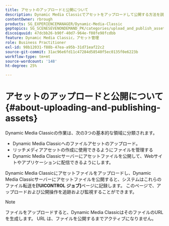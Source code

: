 ```yaml
---
title: アセットのアップロードと公開について
description: Dynamic Media Classicでアセットをアップロードして公開する方法を説明します。
contentOwner: rbrough
products: SG_EXPERIENCEMANAGER/Dynamic-Media-Classic
geptopics: SG_SCENESEVENONDEMAND_PK/categories/upload_and_publish_assets
discoiquuid: 47dcbb26-b90f-40d7-964e-f08fe98fcdbb
feature: Dynamic Media Classic，アセット管理
role: Business Practitioner
exl-id: 98b12031-f88b-47ea-a95b-31d71eaf22c2
source-git-commit: 31ac96e6fd11c47284d58540f5ec0135f0e6223b
workflow-type: tm+mt
source-wordcount: '148'
ht-degree: 25%

---
```


# アセットのアップロードと公開について{#about-uploading-and-publishing-assets}

Dynamic Media Classicの作業は、次の3つの基本的な領域に分類されます。

* Dynamic Media Classicへのファイルアセットのアップロード。
* リッチメディアアセットの作成に使用できるようにファイルを管理する
* Dynamic Media Classicサーバーにアセットファイルを公開して、Webサイトやアプリケーションに配信できるようにします。

Dynamic Media Classicにアセットファイルをアップロードし、Dynamic Media Classicサーバーにアセットファイルを公開すると、システムはこれらのファイル転送を&#x200B;**[!UICONTROL ジョブ]**&#x200B;ページに記録します。 このページで、アップロードおよび公開操作を追跡および監視することができます。

>[!NOTE]
>
>ファイルをアップロードすると、Dynamic Media ClassicはそのファイルのURLを生成します。 URL は、ファイルを公開するまでアクティブになりません。

<!-- >[!NOTE]
>
>A new Instant Publish feature was made available shortly after the release of Dynamic Media Classic 6.0. This feature, which publishes assets immediately with one step, is being rolled out gradually, replacing the **[!UICONTROL Mark for Publish]** functionality. Some users will continue to see the current interface and functionality for a while, until they are included in the rollout. In addition, some assets will continue to use the “Mark for Publish” process for a while after the rollout. -->
